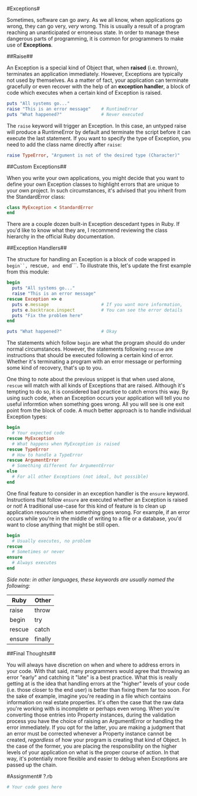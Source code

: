 #Exceptions#

Sometimes, software can go awry. As we all know, when applications go wrong, they can go very, *very* wrong. This is usually a result of a program reaching an unanticipated or erroneous state. In order to manage these dangerous parts of programming, it is common for programmers to make use of **Exceptions**.

##Raise##

An Exception is a special kind of Object that, when **raised** (i.e. thrown), terminates an application immediately. However, Exceptions are typically not used by themselves. As a matter of fact, your application can terminate gracefully or even recover with the help of an **exception handler**, a block of code which executes when a certain kind of Exception is raised.

```ruby
puts "All systems go..."
raise "This is an error message"    # RuntimeError
puts "What happened?"               # Never executed
```

The ```raise``` keyword will trigger an Exception. In this case, an untyped raise will produce a RuntimeError by default and terminate the script before it can execute the last statement. If you want to specify the type of Exception, you need to add the class name directly after ```raise```:

```ruby
raise TypeError, "Argument is not of the desired type (Character)"
```

##Custom Exceptions##

When you write your own applications, you might decide that you want to define your own Exception classes to highlight errors that are unique to your own project. In such circumstances, it's advised that you inherit from the StandardError class:

```ruby
class MyException < StandardError
end
```
There are a couple dozen built-in Exception descedant types in Ruby. If you'd like to know what they are, I recommend reviewing the class hierarchy in the official Ruby documentation.

##Exception Handlers##

The structure for handling an Exception is a block of code wrapped in ```begin``, ```rescue```, and ```end```. To illustrate this, let's update the first example from this module:

```ruby
begin
  puts "All systems go..."
  raise "This is an error message"
rescue Exception => e
  puts e.message                    # If you want more information, 
  puts e.backtrace.inspect          # You can see the error details
  puts "Fix the problem here"
end

puts "What happened?"               # Okay
```

The statements which follow ```begin``` are what the program should do under normal circumstances. However, the statements following ```rescue``` are instructions that should be executed following a certain kind of error. Whether it's terminating a program with an error message or performing some kind of recovery, that's up to you.

One thing to note about the previous snippet is that when used alone, ```rescue``` will match with all kinds of Exceptions that are raised. Although it's tempting to do so, it is considered bad practice to catch errors this way. By using such code, when an Exception occurs your application will tell you no useful informtion when something goes wrong. All you will see is one exit point from the block of code. A much better approach is to handle individual Exception types:

```ruby
begin
  # Your expected code
rescue MyException
  # What happens when MyException is raised
rescue TypeError
  # How to handle a TypeError
rescue ArgumentError
  # Something different for ArgumentError
else
  # For all other Exceptions (not ideal, but possible)
end
```

One final feature to consider in an exception handler is the ```ensure``` keyword. Instructions that follow ```ensure``` are executed whether an Exception is raised or not! A traditional use-case for this kind of feature is to clean up application resources when something goes wrong. For example, if an error occurs while you're in the middle of writing to a file or a database, you'd want to close anything that might be still open.

```ruby
begin
  # Usually executes, no problem
rescue
  # Sometimes or never
ensure
  # Always executes
end
```

*Side note: in other languages, these keywords are usually named the following:*

Ruby   | Other
-------|------
raise  | throw
begin  | try
rescue | catch
ensure | finally

##Final Thoughts##

You will always have discretion on when and where to address errors in your code. With that said, many programmers would agree that throwing an error "early" and catching it "late" is a best practice. What this is really getting at is the idea that handling errors at the "higher" levels of your code (i.e. those closer to the end user) is better than fixing them far too soon. For the sake of example, imagine you're reading in a file which contains information on real estate properties. It's often the case that the raw data you're working with is incomplete or perhaps even wrong. When you're converting those entries into Property instances, during the validation process you have the choice of raising an ArgumentError or handling the error immediately. If you opt for the latter, you are making a judgment that an error must be corrected whenever a Property instance cannot be created, *regardless* of how your program is creating that kind of Object. In the case of the former, you are placing the responsibility on the higher levels of your application on what is the proper course of action. In that way, it's potentially more flexible and easier to debug when Exceptions are passed up the chain.

#Assignment#
?.rb

```ruby
# Your code goes here
```
